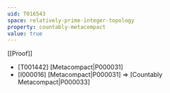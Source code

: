 ```yaml
---
uid: T016543
space: relatively-prime-integer-topology
property: countably-metacompact
value: true
---
```

[[Proof]]

* [T001442] [Metacompact|P000031]
* [I000016] [Metacompact|P000031] => [Countably Metacompact|P000033]

